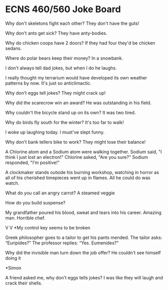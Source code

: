# ECNS 460/560 Joke Board


Why don't skeletons fight each other?
They don't have the guts!

Why don't ants get sick? 
They have anty-bodies.

Why do chicken coops have 2 doors?
If they had four they'd be chicken sedans.

Where do polar bears keep their money?
In a snowbank.

I don't always tell dad jokes, but when I do he laughs.

I really thought my terrarium would have developed its own weather patterns by now. It's just so anticlimactic.

Why don't eggs tell jokes? They might crack up!

Why did the scarecrow win an award?
He was outstanding in his field.

Why couldn't the bicycle stand up on its own? It was two tired.

Why do birds fly south for the winter? 
It's too far to walk!

I woke up laughing today. I must've slept funny.

Why don't bank tellers bike to work? They might lose their balance!

A Chlorine atom and a Sodium atom were walking together. Sodium said, "I think I just lost an electron!"  Chlorine asked, "Are you sure?" Sodium responded, "I'm positive!"

A clockmaker stands outside his burning workshop, watching in horror as all of his cherished timepieces went up in flames. All he could do was watch.

What do you call an angry carrot?
A steamed veggie

How do you build suspense?


My grandfather poured his blood, sweat and tears into his career. Amazing man. Horrible chef.


V
V
*My control key seems to be broken


Greek philosopher goes to a tailor to get his pants mended. The tailor asks: “Euripides?” The professor replies: “Yes. Eumenides?”

Why did the invisible man turn down the job offer?
He couldn't see himself doing it


*Simon 

A friend asked me, why don't eggs tells jokes?
I was like they will laugh and crack their shells.

